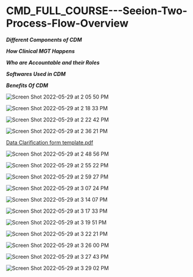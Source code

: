 # CMD_FULL_COURSE---Seeion-Two-Process-Flow-Overview

***Different Components of CDM***

***How Clinical MGT Happens***

***Who are Accountable and their Roles***

***Softwares Used in CDM***

***Benefits Of CDM***


![Screen Shot 2022-05-29 at 2 05 50 PM](https://user-images.githubusercontent.com/99203797/170888938-3744cfb9-5a01-4a48-85f8-788f09d5b7e4.png)

![Screen Shot 2022-05-29 at 2 18 33 PM](https://user-images.githubusercontent.com/99203797/170888940-308fa2b6-bd1e-463d-af47-7c28acfb2510.png)

![Screen Shot 2022-05-29 at 2 22 42 PM](https://user-images.githubusercontent.com/99203797/170888961-7b202b89-3ee6-4c7f-a6ac-302e43c91bcd.png)

![Screen Shot 2022-05-29 at 2 36 21 PM](https://user-images.githubusercontent.com/99203797/170888967-764da22c-88da-4502-9350-abc9ca1e8d6d.png)

[Data Clarification form template.pdf](https://github.com/cranotes/CMD_FULL_COURSE---Session-Two-Process-Flow-Overview/files/8794180/Data.Clarification.form.template.pdf)

![Screen Shot 2022-05-29 at 2 48 56 PM](https://user-images.githubusercontent.com/99203797/170888985-3cb79988-e2af-4b40-ace9-1a277408bb4a.png)

![Screen Shot 2022-05-29 at 2 55 22 PM](https://user-images.githubusercontent.com/99203797/170889136-2246a226-167a-437b-ba7d-19b8463dc47a.png)


![Screen Shot 2022-05-29 at 2 59 27 PM](https://user-images.githubusercontent.com/99203797/170890305-c7ca0bc2-0abd-429c-bd55-2ac2b15ca415.png)

![Screen Shot 2022-05-29 at 3 07 24 PM](https://user-images.githubusercontent.com/99203797/170890306-5ebd0410-0a6e-4100-94f5-1c955b5fe196.png)

![Screen Shot 2022-05-29 at 3 14 07 PM](https://user-images.githubusercontent.com/99203797/170890307-d42cb539-2a33-4fb0-8712-d8268547c61e.png)

![Screen Shot 2022-05-29 at 3 17 33 PM](https://user-images.githubusercontent.com/99203797/170890309-ed42eebf-0e24-4541-9be0-60a4f6c35244.png)

![Screen Shot 2022-05-29 at 3 19 51 PM](https://user-images.githubusercontent.com/99203797/170890310-e867e71b-aa2e-489c-8a34-bc6de71b3eb4.png)

![Screen Shot 2022-05-29 at 3 22 21 PM](https://user-images.githubusercontent.com/99203797/170890312-0e02fd9e-705a-407d-be03-902f0dd049e2.png)

![Screen Shot 2022-05-29 at 3 26 00 PM](https://user-images.githubusercontent.com/99203797/170890343-a14c1baa-4a6a-445e-989d-b06d0e1e9f32.png)

![Screen Shot 2022-05-29 at 3 27 43 PM](https://user-images.githubusercontent.com/99203797/170890345-db8f7322-fed2-42a8-8c21-853df05b3e35.png)

![Screen Shot 2022-05-29 at 3 29 02 PM](https://user-images.githubusercontent.com/99203797/170890346-ab3ed441-3e73-4058-af3a-ef5fbd795eb8.png)





